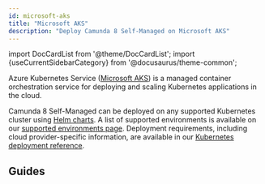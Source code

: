 ```yaml
---
id: microsoft-aks
title: "Microsoft AKS"
description: "Deploy Camunda 8 Self-Managed on Microsoft AKS"
---
```


import DocCardList from '@theme/DocCardList';
import {useCurrentSidebarCategory} from '@docusaurus/theme-common';

Azure Kubernetes Service ([Microsoft AKS](https://azure.microsoft.com/products/kubernetes-service/)) is a managed
container orchestration service for deploying and scaling Kubernetes applications in the cloud.

Camunda 8 Self-Managed can be deployed on any supported Kubernetes cluster using [Helm charts](/self-managed/deployment/helm/install/quick-install.md). A list of supported environments is available on our [supported environments page](../../../../../../reference/supported-environments.md). Deployment requirements, including cloud provider-specific information, are available in our [Kubernetes deployment reference](/self-managed/reference-architecture/kubernetes.md).

## Guides

<DocCardList queryString items={useCurrentSidebarCategory().items}/>
